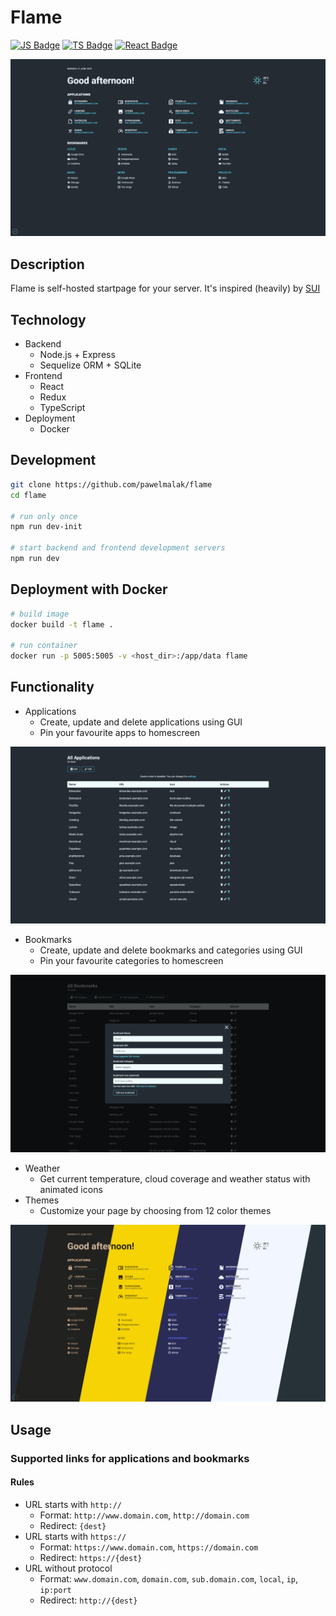 # Flame

[![JS Badge](https://img.shields.io/badge/JavaScript-F7DF1E?style=for-the-badge&logo=javascript&logoColor=black)](https://shields.io/)
[![TS Badge](https://img.shields.io/badge/TypeScript-007ACC?style=for-the-badge&logo=typescript&logoColor=white)](https://shields.io/)
[![React Badge](https://img.shields.io/badge/React-20232A?style=for-the-badge&logo=react&logoColor=61DAFB)](https://shields.io/)

![Homescreen screenshot](./github/_home.png)

## Description
Flame is self-hosted startpage for your server. It's inspired (heavily) by [SUI](https://github.com/jeroenpardon/sui)

## Technology
- Backend
  - Node.js + Express
  - Sequelize ORM + SQLite
- Frontend
  - React 
  - Redux
  - TypeScript
- Deployment
  - Docker

## Development
```sh
git clone https://github.com/pawelmalak/flame
cd flame

# run only once
npm run dev-init

# start backend and frontend development servers
npm run dev
```

## Deployment with Docker
```sh
# build image
docker build -t flame .

# run container
docker run -p 5005:5005 -v <host_dir>:/app/data flame
```

## Functionality
- Applications
  - Create, update and delete applications using GUI
  - Pin your favourite apps to homescreen

![Homescreen screenshot](./github/_apps.png)

- Bookmarks
  - Create, update and delete bookmarks and categories using GUI
  - Pin your favourite categories to homescreen

![Homescreen screenshot](./github/_bookmarks.png)

- Weather
  - Get current temperature, cloud coverage and weather status with animated icons
- Themes
  - Customize your page by choosing from 12 color themes 

![Homescreen screenshot](./github/_themes.png)

## Usage
### Supported links for applications and bookmarks
#### Rules
- URL starts with `http://`
  - Format: `http://www.domain.com`, `http://domain.com`
  - Redirect: `{dest}`
- URL starts with `https://`
  - Format: `https://www.domain.com`, `https://domain.com`
  - Redirect: `https://{dest}`
- URL without protocol
  - Format: `www.domain.com`, `domain.com`, `sub.domain.com`, `local`, `ip`, `ip:port`
  - Redirect: `http://{dest}`